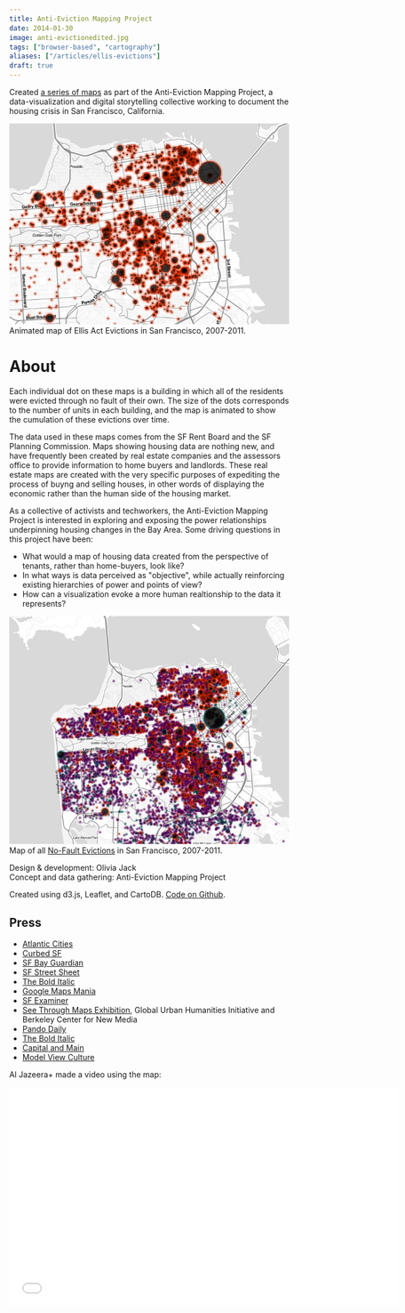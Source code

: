 ```yaml
---
title: Anti-Eviction Mapping Project
date: 2014-01-30
image: anti-evictionedited.jpg
tags: ["browser-based", "cartography"]
aliases: ["/articles/ellis-evictions"]
draft: true
---
```


Created [a series of maps](http://www.antievictionmappingproject.net/ellis.html) as part of the Anti-Eviction Mapping Project, a data-visualization and digital storytelling collective working to document the housing crisis in San Francisco, California.

[![Ellis](thumb1.png)](http://www.antievictionmappingproject.net/ellis.html)
Animated map of Ellis Act Evictions in San Francisco, 2007-2011.

<h1> About </h1>
Each individual dot on these maps is a building in which all of the residents were evicted through no fault of their own. The size of the dots corresponds to the number of units in each building, and the map is animated to show the cumulation of these evictions over time.

The data used in these maps comes from the SF Rent Board and the SF Planning Commission. Maps showing housing data are nothing new, and have frequently been created by real estate companies and the assessors office to provide information to home buyers and landlords. These real estate maps are created with the very specific purposes of expediting the process of buyng and selling houses, in other words of displaying the economic rather than the human side of the housing market.  

As a collective of activists and techworkers, the Anti-Eviction Mapping Project is interested in exploring and exposing the power relationships underpinning housing changes in the Bay Area. Some driving questions in this project have been:
*	What would a map of housing data created from the perspective of tenants, rather than home-buyers, look like?  
*	In what ways is data perceived as "objective", while actually reinforcing existing hierarchies of power and points of view?
*	How can a visualization evoke a more human realtionship to the data it represents?



[![combined](combined.png)](http://www.antievictionmappingproject.net/combined.html)
Map of all [No-Fault Evictions](http://www.antievictionmappingproject.net/combined.html) in San Francisco, 2007-2011.

Design & development: Olivia Jack
</br> Concept and data gathering: Anti-Eviction Mapping Project

Created using d3.js, Leaflet, and CartoDB.
[Code on Github](https://github.com/ojack/Anti-Eviction-Mapping-Project).

## Press
*	<a href="http://www.theatlanticcities.com/housing/2013/10/startling-animation-15-years-evictions-san-francisco/7260/" target="_blank">Atlantic Cities</a>
* [Curbed SF](http://sf.curbed.com/archives/2013/10/17/animated_ellis_act_map_shows_explosive_effects_of_evictions.php)
*	[SF Bay Guardian](http://www.sfbg.com/politics/2013/10/15/watch-depressing-time-lapse-visualization-ellis-act-evictions)
*	[SF Street Sheet](https://www.facebook.com/photo.php?fbid=765058260187124&set=a.675753815784236.1073741826.672794612746823&type=1&theater)
* 	[The Bold Italic](http://www.thebolditalic.com/articles/3821-map-time-sfs-eviction-explosion)
*	<a href="http://googlemapsmania.blogspot.com/2013/10/mapping-ellis-act-evictions-in-san.html" target="_blank">Google Maps Mania</a>
*	<a href="http://www.sfexaminer.com/sanfrancisco/time-lapse-map-shows-ellis-act-impacts/Content?oid=2604754" target="_blank">SF Examiner</a>
*	<a href="http://seethroughmaps.wordpress.com/" target="_blank">See Through Maps Exhibition</a>, Global Urban Humanities Initiative and Berkeley Center for New Media
*	[Pando Daily](http://pando.com/2014/03/03/erin-mcelroy-reveals-whats-next-for-the-sf-anti-eviction-mapping-project/)
*  [The Bold Italic](http://www.thebolditalic.com/articles/4092-new-maps-eviction-explosion-and-ellis-acting-seniors)
* [Capital and Main](http://www.laane.org/capitalandmain/amp-ing-up-the-fight-against-evictions/)
* [Model View Culture](https://modelviewculture.com/pieces/tech-workers-and-the-eviction-crisis)

Al Jazeera+ made a video using the map:
<iframe width="700" height="393" src="//www.youtube.com/embed/D3UPom9R04U" frameborder="0" allowfullscreen></iframe>


<!---The goal of this project is to explore the c

	-explore the ever-changing

	 Each individual dot on this map is a building in which all of the residents were evicted through no fault of their own. The size of the dots correspond to the number of units in each building, and the map is animated to show the cumulation of these evictions over time.

	The data used in these maps comes from the San Francisco Rent Board and the San Francisco Planning commission. Maps showing housing data are nothing new, and have frequently been created by real estate companies to help home buyers and landlords. These real estate maps are created with the very specific purposes of expediting economic transactions, of displaying the monetary rather than the human side of the housing market.  

	As a collective of activists and techworkers, the Anti-Eviction Mapping Project is interested in exploring and exposing the power relationships underpinning the housing market in the Bay Area.
	What would a map of housing data from the perspective of tenants, rather than home-buyers, look like?  
	In what ways is data perceived as "objective", while actually reinforcing existing hierarchies of power and points of view?
	How can a visualization evoke a more human realtionship to the data it represents?

	Design & development: Olivia Jack
	Concept and data gathering: Anti-Eviction Mapping Project
	Created using d3.js, Leaflet, and CartoDB.






	buyers and sellers in theData about the housing market is collected by the assesors office and real estate companies in order to expedite these economic transactions.




	Most maps of housing data are created by real estate companies, for the purpose of helping people decide which houses to buy. These maps focus on the economic value of each of these transactions, and the resulting geographic territory is displayed as blocks of color [in an economic landscape]. Data about the housing market is collected by the assesors office and real estate companies in order to expedite these economic transactions. The goal of these maps is to obscure the human underpinnings of each of these transactions.



	This is a data visualization of housing data in San Francisco, and it is also a map of loss, of an epidemic .. Each individual dot is a building in which every unit was forced to leave The data is not aggregated into any sort of
	THis series of maps documents the loss that San Francisco is facing as long-time residents are forced to look for housing elsewhere.

	As someone who has lived my entire life in San Frac

    A driving question in beginning to
	As someone born in San Francisco working in technology, can see that the city is changing rapidly as housing prices ...



	 Most maps of housing data are created by real estate companies, for the purpose of helping people cecide which houses to buy. These maps focus on the economic value of each of these transactions, and the re

	 How can data evoke a more human relationship ....

	 although the data used in this map is supposedly public data

	Part of the process of creating this map was exploring, what would a map from the perspective of tenants look like?  


	//How can activists and tech workers come together to work to create a San Francisco that supports the needs of long-time residensts.
-->

